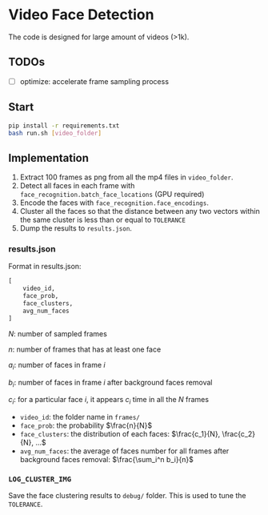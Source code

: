 # Video Face Detection

The code is designed for large amount of videos (>1k).

## TODOs

- [ ] optimize: accelerate frame sampling process

## Start

```bash
pip install -r requirements.txt
bash run.sh [video_folder]
```

## Implementation

1. Extract 100 frames as png from all the mp4 files in `video_folder`.
2. Detect all faces in each frame with `face_recognition.batch_face_locations` (GPU required)
3. Encode the faces with `face_recognition.face_encodings`.
4. Cluster all the faces so that the distance between any two vectors within the same cluster is less than or equal to `TOLERANCE`
5. Dump the results to `results.json`.

### results.json
Format in results.json:
```python
[
    video_id,
    face_prob,
    face_clusters,
    avg_num_faces
]
```

$N$: number of sampled frames

$n$: number of frames that has at least one face

$a_i$: number of faces in frame $i$

$b_i$: number of faces in frame $i$ after background faces removal

$c_i$: for a particular face $i$, it appears $c_i$ time in all the $N$ frames

* `video_id`: the folder name in `frames/`
* `face_prob`: the probability $\frac{n}{N}$
* `face_clusters`: the distribution of each faces: $\frac{c_1}{N}, \frac{c_2}{N}, ...$
* `avg_num_faces`: the average of faces number for all frames after background faces removal: $\frac{\sum_i^n b_i}{n}$

### `LOG_CLUSTER_IMG`

Save the face clustering results to `debug/` folder. This is used to tune the `TOLERANCE`.

